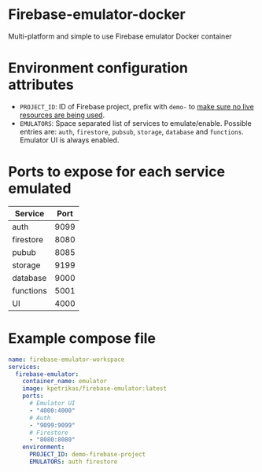 # Firebase-emulator-docker
Multi-platform and simple to use Firebase emulator Docker container

# Environment configuration attributes
* `PROJECT_ID`: ID of Firebase project, prefix with `demo-` to [make sure no live resources are being used](https://firebase.google.com/docs/emulator-suite/connect_auth#choose_a_firebase_project).
* `EMULATORS`: Space separated list of services to emulate/enable. Possible entries are: `auth`, `firestore`, `pubsub`, `storage`, `database` and `functions`. Emulator UI is always enabled.

# Ports to expose for each service emulated
|Service  |Port    |
|---------|--------|
|auth     | 9099   |
|firestore| 8080   |
|pubub    | 8085   |
|storage  | 9199   |
|database | 9000   |
|functions| 5001   |
|UI       | 4000   |

# Example compose file
```yaml
name: firebase-emulator-workspace
services:
  firebase-emulator:
    container_name: emulator
    image: kpetrikas/firebase-emulator:latest
    ports:
      # Emulator UI
      - "4000:4000"
      # Auth
      - "9099:9099"
      # Firestore
      - "8080:8080"
    environment:
      PROJECT_ID: demo-firebase-project
      EMULATORS: auth firestore
```